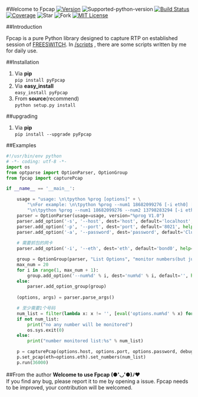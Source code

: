 #Welcome to Fpcap
[![Version][version-badge]][version-link] ![Supported-python-version][python27-badge] [![Build Status][travis-badge]][travis-link]  [![Coverage][coverage-badge]][coverage-link] ![Star][stars] ![Fork][forks] [![MIT License][license-badge]](LICENSE.md)

##Introduction

Fpcap is a pure Python library designed to capture RTP on established session of [FREESWITCH](https://freeswitch.org/).
In [/scripts](https://github.com/sudaning/Fpcap/tree/master/scripts) , there are some scripts written by me for daily use.

##Installation
1. Via **pip**  
```pip install pyFpcap```  
2. Via **easy_install**  
```easy_install pyFpcap```  
3. From **source**(recommend)   
```python setup.py install```  

##upgrading
1. Via **pip**  
```pip install --upgrade pyFpcap```

##Examples
```python
#!/usr/bin/env python 
# -*- coding: utf-8 -*- 
import os
from optparse import OptionParser, OptionGroup
from fpcap import capturePcap

if __name__ == '__main__':

	usage = "usage: \n\tpython %prog [options]" + \
		"\nFor example: \n\tpython %prog --num1 18682099276 [-i eth0] [-s 10.9.0.108] [-p 8021] [-a ClueCon]" + \
		"\n\tpython %prog --num1 18682099276 --num2 13798283294 [-i eth0] [-s 10.9.0.108] [-p 8021] [-a ClueCon]" 
	parser = OptionParser(usage=usage, version="%prog V1.0")
	parser.add_option('-s', '--host', dest='host', default='localhost',help="ESL IP. default:'%default'")
	parser.add_option('-p', '--port', dest='port', default='8021', help="ESL port. default:'%default'")
	parser.add_option('-a', '--password', dest='password', default='ClueCon', help="ESL password. default:'%default'")
	
	# 需要抓包的网卡
	parser.add_option('-i', '--eth', dest='eth', default='bond0', help="capture RTP on which eth. default:'%default'")

	group = OptionGroup(parser, "List Options", "monitor numbers(but just only one will be monitored in same time)")
	max_num = 20
	for i in range(1, max_num + 1):
		group.add_option('--num%d' % i, dest='num%d' % i, default='', help="monitor number%d" % i)
	else:
		parser.add_option_group(group)  
	
	(options, args) = parser.parse_args()

	# 至少需要1个号码
	num_list = filter(lambda x: x != '', [eval('options.num%d' % x) for x in range(1, max_num + 1)])
	if not num_list:
		print("no any number will be monitored")
		os.sys.exit(0)
	else:
		print("number monitored list:%s" % num_list)

	p = capturePcap(options.host, options.port, options.password, debug=True)
	p.set_pcap(eth=options.eth).set_numbers(num_list)
	p.run(36000)
```

##From the author
**Welcome to use Fpcap (●'◡'●)ﾉ♥**  
If you find any bug, please report it to me by opening a issue.
Fpcap needs to be improved, your contribution will be welcomed.

[version-badge]:   https://img.shields.io/pypi/v/pyFpcap.svg?label=pypi
[version-link]:    https://pypi.python.org/pypi/pyFpcap/
[python27-badge]:  https://img.shields.io/badge/python-2.7-green.svg
[stars]:           https://img.shields.io/github/stars/sudaning/Fpcap.svg
[forks]:           https://img.shields.io/github/forks/sudaning/Fpcap.svg
[travis-badge]:    https://img.shields.io/travis/sudaning/Fpcap.svg
[travis-link]:     https://travis-ci.org/sudaning/Fpcap
[coverage-badge]:  https://img.shields.io/coveralls/sudaning/Fpcap.svg
[coverage-link]:   https://coveralls.io/github/sudaning/Fpcap
[license-badge]:   https://img.shields.io/badge/license-MIT-007EC7.svg

